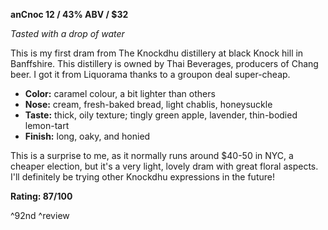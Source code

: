 **anCnoc 12 / 43% ABV / $32**

*Tasted with a drop of water*

This is my first dram from The Knockdhu distillery at black Knock hill in Banffshire.  This distillery is owned by Thai Beverages, producers of Chang beer.  I got it from Liquorama thanks to a groupon deal super-cheap.

* **Color:** caramel colour, a bit lighter than others
* **Nose:** cream, fresh-baked bread, light chablis, honeysuckle
* **Taste:** thick, oily texture; tingly green apple, lavender, thin-bodied lemon-tart
* **Finish:** long, oaky, and honied

This is a surprise to me, as it normally runs around $40-50 in NYC, a cheaper election, but it's a very light, lovely dram with great floral aspects.  I'll definitely be trying other Knockdhu expressions in the future!

**Rating: 87/100**

^92nd ^review
